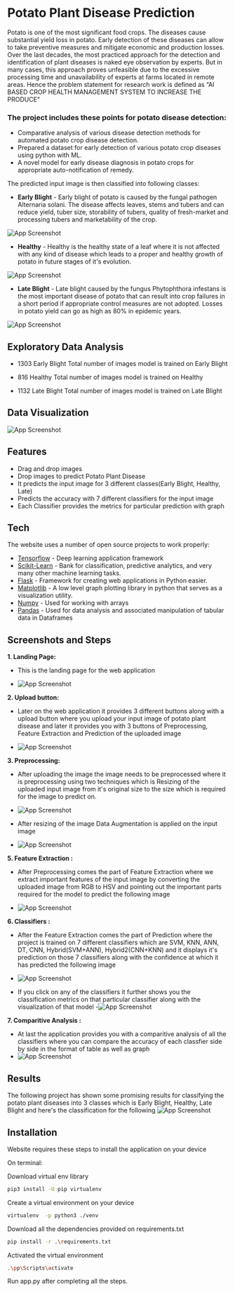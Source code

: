 # Potato Plant Disease Prediction



Potato is one of the most significant food crops. The diseases cause substantial yield loss in potato. Early detection of these diseases can allow to take preventive measures and mitigate economic and production losses. Over the last decades, the most practiced approach for the detection and identification of plant diseases is naked eye observation by experts. But in many cases, this approach proves unfeasible due to the excessive processing time and unavailability of experts at farms located in remote areas. Hence the problem statement for research work is defined as “AI BASED CROP HEALTH MANAGEMENT SYSTEM TO INCREASE THE PRODUCE”

### The project includes these points for potato disease detection:
- Comparative analysis of various disease detection methods for automated potato crop disease detection.
- Prepared a dataset for early detection of various potato crop diseases using python with ML.
- A novel model for early disease diagnosis in potato crops for appropriate auto-notification of remedy.

The predicted input image is then classified into following classes:

- **Early Blight** - Early blight of potato is caused by the fungal pathogen Alternaria solani. The disease affects leaves, stems and tubers and can reduce yield, tuber size, storability of tubers, quality of fresh-market and processing tubers and marketability of the crop.


![App Screenshot](https://github.com/prathameshparit/Dummy-Storage/blob/95a67f825a4e8932a6caa28f9147a8a4dee0af66/readme%20images/Upload/Early_Blight_87.jpg?raw=true)


- **Healthy** - Healthy is the healthy state of a leaf where it is not affected with any kind of disease which leads to a proper and healthy growth of potato in future stages of it's evolution.


![App Screenshot](https://github.com/prathameshparit/Dummy-Storage/blob/95a67f825a4e8932a6caa28f9147a8a4dee0af66/readme%20images/Upload/Healthy_5.jpg?raw=true)

- **Late Blight** - Late blight caused by the fungus Phytophthora infestans is the most important disease of potato that can result into crop failures in a short period if appropriate control measures are not adopted. Losses in potato yield can go as high as 80% in epidemic years.


![App Screenshot](https://github.com/prathameshparit/Dummy-Storage/blob/95a67f825a4e8932a6caa28f9147a8a4dee0af66/readme%20images/Upload/Late_Blight_98.jpg?raw=true)

## Exploratory Data Analysis

- 1303 Early Blight Total number of images model is trained on Early Blight

- 816 Healthy Total number of images model is trained on Healthy

- 1132 Late Blight Total number of images model is trained on Late Blight

## Data Visualization
![App Screenshot](https://github.com/prathameshparit/Dummy-Storage/blob/95a67f825a4e8932a6caa28f9147a8a4dee0af66/readme%20images/Upload/visualizing.png?raw=true)

## Features

- Drag and drop images 
- Drop images to predict Potato Plant Disease
- It predicts the input image for 3 different classes(Early Blight, Healthy, Late)
- Predicts the accuracy with 7 different classifiers for the input image
- Each Classifier provides the metrics for particular prediction with graph



## Tech

The website uses a number of open source projects to work properly:

- [Tensorflow] - Deep learning application framework
- [Scikit-Learn] - Bank for classification, predictive analytics, and very many other machine learning tasks.
- [Flask] - Framework for creating web applications in Python easier.
- [Matplotlib] - A low level graph plotting library in python that serves as a visualization utility.
- [Numpy] - Used for working with arrays
- [Pandas] - Used for data analysis and associated manipulation of tabular data in Dataframes

## Screenshots and Steps

**1. Landing Page:**

- This is the landing page for the web application 

- ![App Screenshot](https://github.com/prathameshparit/Dummy-Storage/blob/95a67f825a4e8932a6caa28f9147a8a4dee0af66/readme%20images/Upload/landing.png?raw=true)

**2. Upload button:**
 
- Later on the web application it provides 3 different buttons along with a upload button where you upload your input image of potato plant disease and later it provides you with 3 buttons of Preprocessing, Feature Extraction and Prediction of the uploaded image

- ![App Screenshot](https://github.com/prathameshparit/Dummy-Storage/blob/95a67f825a4e8932a6caa28f9147a8a4dee0af66/readme%20images/Upload/upload.png?raw=true)

**3. Preprocessing:**


- After uploading the image the image needs to be preprocessed where it is preprocessing using two techniques which is Resizing of the uploaded input image from it's original size to the size which is required for the image to predict on.

- ![App Screenshot](https://github.com/prathameshparit/Dummy-Storage/blob/95a67f825a4e8932a6caa28f9147a8a4dee0af66/readme%20images/Upload/prepro.png?raw=true)

- After resizing of the image Data Augmentation is applied on the input image  
- ![App Screenshot](https://github.com/prathameshparit/Dummy-Storage/blob/95a67f825a4e8932a6caa28f9147a8a4dee0af66/readme%20images/Upload/dataaug.png?raw=true)

**5. Feature Extraction :**

- After Preprocessing comes the part of Feature Extraction where we extract important features of the input image by converting the uploaded image from RGB to HSV and pointing out the important parts required for the model to predict the following image

- ![App Screenshot](https://github.com/prathameshparit/Dummy-Storage/blob/95a67f825a4e8932a6caa28f9147a8a4dee0af66/readme%20images/Upload/hsv.png?raw=true)

**6. Classifiers :**

- After the Feature Extraction comes the part of Prediction where the project is trained on 7 different classifiers which are SVM, KNN, ANN, DT, CNN, Hybrid(SVM+ANN), Hybrid2(CNN+KNN) and it displays it's prediction on those 7 classifiers along with the confidence at which it has predicted the following image 
- ![App Screenshot](https://github.com/prathameshparit/Dummy-Storage/blob/95a67f825a4e8932a6caa28f9147a8a4dee0af66/readme%20images/Upload/classi.png?raw=true)

- If you click on any of the classifiers it further shows you the classification metrics on that particular classifier along with the visualization of that model
-![App Screenshot](https://github.com/prathameshparit/Dummy-Storage/blob/95a67f825a4e8932a6caa28f9147a8a4dee0af66/readme%20images/Upload/metrics.png?raw=true)

**7. Comparitive Analysis :**
- At last the application provides you with a comparitive analysis of all the classifiers where you can compare the accuracy of each classfier side by side in the format of table as well as graph
- ![App Screenshot](https://github.com/prathameshparit/Dummy-Storage/blob/95a67f825a4e8932a6caa28f9147a8a4dee0af66/readme%20images/Upload/comparitive.png?raw=true)

## Results

The following project has shown some promising results for classifying the potato plant diseases into 3 classes which is Early Blight, Healthy, Late Blight and here's the classification for the following
![App Screenshot](https://github.com/prathameshparit/Dummy-Storage/blob/95a67f825a4e8932a6caa28f9147a8a4dee0af66/readme%20images/Upload/conf.png?raw=true)




## Installation

Website requires these steps to install the application on your device


On terminal:

Download virtual env library
```sh
pip3 install -U pip virtualenv
```

Create a virtual environment on your device
```sh
virtualenv  -p python3 ./venv
```

Download all the dependencies provided on requirements.txt
```sh
pip install -r .\requirements.txt
```

Activated the virtual environment
```sh
.\pp\Scripts\activate
```

Run app.py after completing all the steps.





[//]: # (These are reference links used in the body of this note and get stripped out when the markdown processor does its job. There is no need to format nicely because it shouldn't be seen. Thanks SO - http://stackoverflow.com/questions/4823468/store-comments-in-markdown-syntax)

   
[Tensorflow]: <https://www.tensorflow.org/>
[Scikit-Learn]: <https://scikit-learn.org/stable/>
[Flask]: <https://flask.palletsprojects.com/en/2.1.x/>
[Matplotlib]: <https://matplotlib.org/>
[Numpy]: <https://numpy.org/>
[Pandas]: <https://pandas.pydata.org/>


